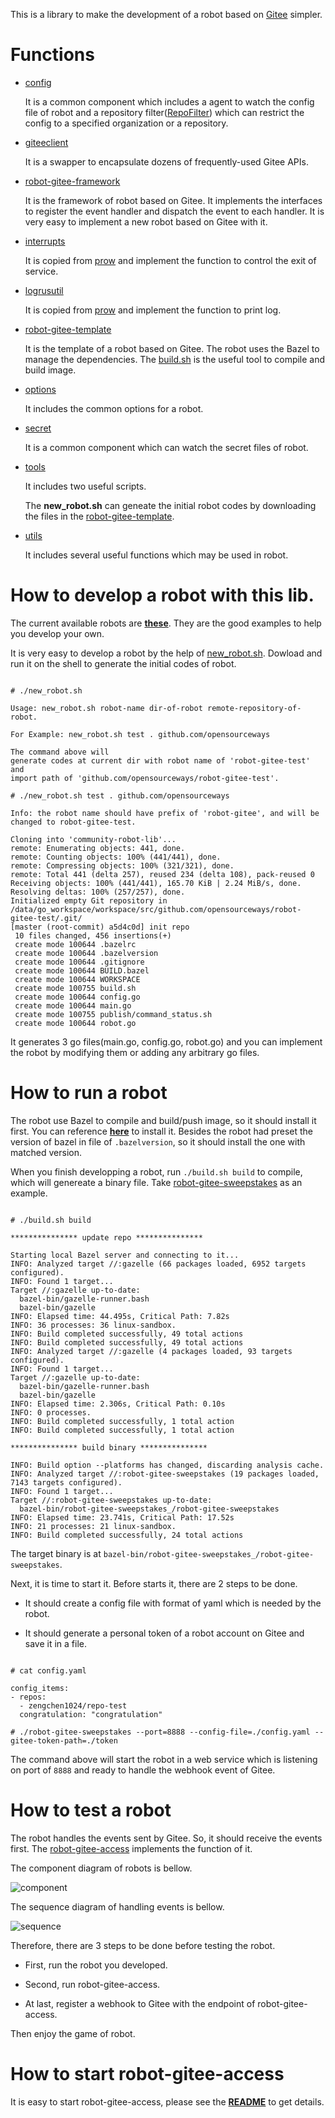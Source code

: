 This is a library to make the development of a robot based on [Gitee](https://gitee.com) simpler.

# Functions
- [config](https://github.com/opensourceways/community-robot-lib/blob/master/config)

  It is a common component which includes a agent to watch the config file of robot and a repository filter([RepoFilter](https://github.com/opensourceways/community-robot-lib/blob/master/config/repo_filter.go#L9)) which can restrict the config to a specified organization or a repository.

- [giteeclient](https://github.com/opensourceways/community-robot-lib/blob/master/giteeclient)

  It is a swapper to encapsulate dozens of frequently-used Gitee APIs.

- [robot-gitee-framework](https://github.com/opensourceways/community-robot-lib/blob/master/robot-gitee-framework)

  It is the framework of robot based on Gitee. It implements the interfaces to register the event handler and dispatch the event to each handler.
  It is very easy to implement a new robot based on Gitee with it.

- [interrupts](https://github.com/opensourceways/community-robot-lib/blob/master/interrupts)

  It is copied from [prow](https://github.com/kubernetes/test-infra/tree/master/prow/interrupts) and implement the function to control the exit of service.

- [logrusutil](https://github.com/opensourceways/community-robot-lib/blob/master/logrusutil)

  It is copied from [prow](https://github.com/kubernetes/test-infra/tree/master/prow/logrusutil) and implement the function to print log.

- [robot-gitee-template](https://github.com/opensourceways/community-robot-lib/blob/master/robot-gitee-template)

  It is the template of a robot based on Gitee. The robot uses the Bazel to manage the dependencies.
  The [build.sh](https://github.com/opensourceways/community-robot-lib/blob/master/robot-gitee-template/build.sh) is the useful tool to compile and build image.

- [options](https://github.com/opensourceways/community-robot-lib/blob/master/options)

  It includes the common options for a robot.

- [secret](https://github.com/opensourceways/community-robot-lib/blob/master/secret)

  It is a common component which can watch the secret files of robot.

- [tools](https://github.com/opensourceways/community-robot-lib/blob/master/tools)

  It includes two useful scripts.

  The **new_robot.sh** can geneate the initial robot codes by downloading the files in the [robot-gitee-template](https://github.com/opensourceways/community-robot-lib/blob/master/robot-gitee-template).

- [utils](https://github.com/opensourceways/community-robot-lib/blob/master/utils)

  It includes several useful functions which may be used in robot.

# How to develop a robot with this lib.
The current available robots are [**these**](https://github.com/opensourceways?q=robot-gitee-&type=public&language=&sort=name). They are the good examples to help you develop your own.

It is very easy to develop a robot by the help of [new_robot.sh](https://github.com/opensourceways/community-robot-lib/blob/master/tools/new_robot.sh).
Dowload and run it on the shell to generate the initial codes of robot.

```shell

# ./new_robot.sh

Usage: new_robot.sh robot-name dir-of-robot remote-repository-of-robot.

For Example: new_robot.sh test . github.com/opensourceways

The command above will
generate codes at current dir with robot name of 'robot-gitee-test' and
import path of 'github.com/opensourceways/robot-gitee-test'.

# ./new_robot.sh test . github.com/opensourceways

Info: the robot name should have prefix of 'robot-gitee', and will be changed to robot-gitee-test.

Cloning into 'community-robot-lib'...
remote: Enumerating objects: 441, done.
remote: Counting objects: 100% (441/441), done.
remote: Compressing objects: 100% (321/321), done.
remote: Total 441 (delta 257), reused 234 (delta 108), pack-reused 0
Receiving objects: 100% (441/441), 165.70 KiB | 2.24 MiB/s, done.
Resolving deltas: 100% (257/257), done.
Initialized empty Git repository in /data/go_workspace/workspace/src/github.com/opensourceways/robot-gitee-test/.git/
[master (root-commit) a5d4c0d] init repo
 10 files changed, 456 insertions(+)
 create mode 100644 .bazelrc
 create mode 100644 .bazelversion
 create mode 100644 .gitignore
 create mode 100644 BUILD.bazel
 create mode 100644 WORKSPACE
 create mode 100755 build.sh
 create mode 100644 config.go
 create mode 100644 main.go
 create mode 100755 publish/command_status.sh
 create mode 100644 robot.go

```

It generates 3 go files(main.go, config.go, robot.go) and you can implement the robot by modifying them or adding any arbitrary go files.

# How to run a robot
The robot use Bazel to compile and build/push image, so it should install it first.
You can reference [**here**](https://docs.bazel.build/versions/main/install.html) to install it.
Besides the robot had preset the version of bazel in file of `.bazelversion`, so it should install the one with matched version.

When you finish developping a robot, run `./build.sh build` to compile, which will genereate a binary file.
Take [robot-gitee-sweepstakes](https://github.com/opensourceways/robot-gitee-sweepstakes) as an example.

```shell

# ./build.sh build

*************** update repo ***************

Starting local Bazel server and connecting to it...
INFO: Analyzed target //:gazelle (66 packages loaded, 6952 targets configured).
INFO: Found 1 target...
Target //:gazelle up-to-date:
  bazel-bin/gazelle-runner.bash
  bazel-bin/gazelle
INFO: Elapsed time: 44.495s, Critical Path: 7.82s
INFO: 36 processes: 36 linux-sandbox.
INFO: Build completed successfully, 49 total actions
INFO: Build completed successfully, 49 total actions
INFO: Analyzed target //:gazelle (4 packages loaded, 93 targets configured).
INFO: Found 1 target...
Target //:gazelle up-to-date:
  bazel-bin/gazelle-runner.bash
  bazel-bin/gazelle
INFO: Elapsed time: 2.306s, Critical Path: 0.10s
INFO: 0 processes.
INFO: Build completed successfully, 1 total action
INFO: Build completed successfully, 1 total action

*************** build binary ***************

INFO: Build option --platforms has changed, discarding analysis cache.
INFO: Analyzed target //:robot-gitee-sweepstakes (19 packages loaded, 7143 targets configured).
INFO: Found 1 target...
Target //:robot-gitee-sweepstakes up-to-date:
  bazel-bin/robot-gitee-sweepstakes_/robot-gitee-sweepstakes
INFO: Elapsed time: 23.741s, Critical Path: 17.52s
INFO: 21 processes: 21 linux-sandbox.
INFO: Build completed successfully, 24 total actions

```

The target binary is at `bazel-bin/robot-gitee-sweepstakes_/robot-gitee-sweepstakes`.

Next, it is time to start it. Before starts it, there are 2 steps to be done.

- It should create a config file with format of yaml which is needed by the robot.

- It should generate a personal token of a robot account on Gitee and save it in a file.

```shell

# cat config.yaml

config_items:
- repos:
  - zengchen1024/repo-test
  congratulation: "congratulation"

# ./robot-gitee-sweepstakes --port=8888 --config-file=./config.yaml --gitee-token-path=./token

```

The command above will start the robot in a web service which is listening on port of `8888` and ready to handle the webhook event of Gitee.

# How to test a robot
The robot handles the events sent by Gitee. So, it should receive the events first. The [robot-gitee-access](https://github.com/opensourceways/robot-gitee-access) implements the function of it.

The component diagram of robots is bellow.

![component](docs/component.svg)

The sequence diagram of handling events is bellow.

![sequence](docs/sequence.svg)

Therefore, there are 3 steps to be done before testing the robot.

- First, run the robot you developed.

- Second, run robot-gitee-access.

- At last, register a webhook to Gitee with the endpoint of robot-gitee-access.

Then enjoy the game of robot.

# How to start robot-gitee-access
It is easy to start robot-gitee-access, please see the [**README**](https://github.com/opensourceways/robot-gitee-access/blob/master/README.md) to get details.
